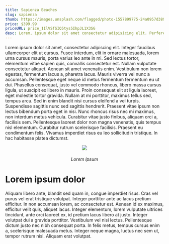 ```yaml
---
title: Sapienza Beaches
slug: sapienza
thumb: https://images.unsplash.com/flagged/photo-1557899775-24a0957d3895?ixlib=rb-1.2.1&ixid=MnwxMjA3fDB8MHxwaG90by1wYWdlfHx8fGVufDB8fHx8&auto=format&fit=crop&w=889&q=80
price: $399.99
priceURL: price_1IlVSfSIQ5tys5IhpJL1X3SG
desc: Lorem, ipsum dolor sit amet consectetur adipisicing elit. Perferendis veniam nulla autem sit, in necessitatibus reiciendis nostrum doloribus ipsa iste?
---
```


Lorem ipsum dolor sit amet, consectetur adipiscing elit. Integer faucibus ullamcorper elit ut cursus. Fusce interdum, elit in ornare malesuada, lorem urna cursus mauris, porta varius leo ante in mi. Sed lectus tortor, elementum vitae sapien quis, convallis consectetur est. Nullam vulputate consectetur aliquet. Aenean sit amet venenatis enim. Vestibulum non lorem egestas, fermentum lacus a, pharetra lacus. Mauris viverra vel nunc a accumsan. Pellentesque eget neque id metus fermentum fermentum eu ut dui. Phasellus consequat, justo vel commodo rhoncus, libero massa cursus ligula, ut suscipit ex libero in mauris. Proin consequat elit at ligula laoreet, eget molestie tortor gravida. Nullam at mi porttitor, maximus tellus sed, tempus arcu. Sed in enim blandit nisi cursus eleifend a vel turpis. Suspendisse sagittis nunc sed sagittis hendrerit. Praesent vitae ipsum non lectus bibendum porta eget in nisi. Nunc rhoncus risus nec mi maximus, non interdum metus vehicula. Curabitur vitae justo finibus, aliquam orci a, facilisis sem. Pellentesque laoreet dolor non magna venenatis, quis tempus nisl elementum. Curabitur rutrum scelerisque facilisis. Praesent eu condimentum felis. Vivamus imperdiet risus eu leo sollicitudin tristique. In hac habitasse platea dictumst.

<center>
    <img src="https://images.unsplash.com/flagged/photo-1557899775-24a0957d3895?ixlib=rb-1.2.1&ixid=MnwxMjA3fDB8MHxwaG90by1wYWdlfHx8fGVufDB8fHx8&auto=format&fit=crop&w=889&q=80">
    <h6>Lorem Ipsum</h6>
</center>

# Lorem ipsum dolor

Aliquam libero ante, blandit sed quam in, congue imperdiet risus. Cras vel purus vel erat tristique volutpat. Integer porttitor ante ac lacus pretium efficitur. In non accumsan lorem, ac consectetur est. Aenean id ex maximus, efficitur velit quis, aliquet lacus. Integer elementum, lorem vulputate ultrices tincidunt, ante orci laoreet ex, id pretium lacus libero at justo. Integer volutpat dui a gravida porttitor. Vestibulum vel nisi lectus. Pellentesque dictum justo nec nibh consequat porta. In felis metus, tempus cursus enim a, scelerisque malesuada metus. Integer neque magna, luctus nec sem ut, tempor rutrum nisl. Aliquam erat volutpat.

